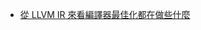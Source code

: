 
* [從 LLVM IR 來看編譯器最佳化都在做些什麼](https://medium.com/starbugs/see-what-compiler-optimization-do-from-llvm-ir-dfd3774292cb)